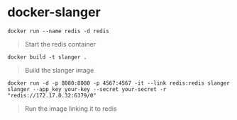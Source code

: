 # docker-slanger

    docker run --name redis -d redis

> Start the redis container

    docker build -t slanger .

> Build the slanger image

    docker run -d -p 8080:8080 -p 4567:4567 -it --link redis:redis slanger slanger --app_key your-key --secret your-secret -r "redis://172.17.0.32:6379/0"

> Run the image linking it to redis
